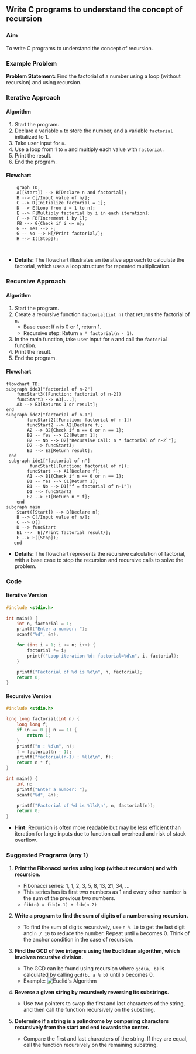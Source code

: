 ## Write C programs to understand the concept of recursion

### Aim
To write C programs to understand the concept of recursion.

### Example Problem
**Problem Statement:** Find the factorial of a number using a loop (without recursion) and using recursion.

### Iterative Approach
#### Algorithm
1. Start the program.
2. Declare a variable `n` to store the number, and a variable `factorial` initialized to 1.
3. Take user input for `n`.
4. Use a loop from 1 to `n` and multiply each value with `factorial`.
5. Print the result.
6. End the program.

#### Flowchart
```mermaid
    graph TD;
    A([Start]) --> B[Declare n and factorial];
    B --> C[/Input value of n/];
    C --> D[Initialize factorial = 1];
    D --> E[Loop from i = 1 to n];
    E --> F[Multiply factorial by i in each iteration];
    F --> FB[Increment i by 1];
    FB --> G{Check if i <= n};
    G -- Yes --> E;
    G -- No --> H[/Print factorial/];
    H --> I([Stop]);

  
```
- **Details:** The flowchart illustrates an iterative approach to calculate the factorial, which uses a loop structure for repeated multiplication.

### Recursive Approach
#### Algorithm
1. Start the program.
2. Create a recursive function `factorial(int n)` that returns the factorial of `n`.
   - Base case: If `n` is 0 or 1, return 1.
   - Recursive step: Return `n * factorial(n - 1)`.
3. In the main function, take user input for `n` and call the `factorial` function.
4. Print the result.
5. End the program.

#### Flowchart
```mermaid
flowchart TD;
subgraph ide3["factorial of n-2"]
	funcStart3([Function: factorial of n-2])
	funcStart3 --> A3[...];
	A3 --> E3[Returns 1 or result];
end
subgraph ide2["factorial of n-1"]
	    funcStart2([Function: factorial of n-1])
        funcStart2 --> A2[Declare f];
        A2 --> B2{Check if n == 0 or n == 1};
        B2 -- Yes --> C2[Return 1];
        B2 -- No --> D2["Recursive Call: n * factorial of n-2`"];
        D2 --> funcStart3;
        E3 --> E2[Return result];
 end
 subgraph ide1["factorial of n"]
		 funcStart([Function: factorial of n]);
        funcStart --> A1[Declare f];
        A1 --> B1{Check if n == 0 or n == 1};
        B1 -- Yes --> C1[Return 1];
        B1 -- No --> D1["f = factorial of n-1"];
        D1 --> funcStart2
        E2 --> E1[Return n * f];
    end
subgraph main
	Start([Start]) --> B[Declare n];
    B --> C[/Input value of n/];
    C --> D[]
    D --> funcStart
    E1 -->  E[/Print factorial result/];
    E --> F([Stop]);
   end
```
- **Details:** The flowchart represents the recursive calculation of factorial, with a base case to stop the recursion and recursive calls to solve the problem.

### Code
#### Iterative Version
```c
#include <stdio.h>

int main() {
    int n, factorial = 1;
    printf("Enter a number: ");
    scanf("%d", &n);

    for (int i = 1; i <= n; i++) {
        factorial *= i;
        printf("Loop iteration %d: factorial=%d\n", i, factorial);
    }

    printf("Factorial of %d is %d\n", n, factorial);
    return 0;
}
```
#### Recursive Version
```c
#include <stdio.h>

long long factorial(int n) {
    long long f;
    if (n == 0 || n == 1) {
        return 1;
    }
    printf("n : %d\n", n);
    f = factorial(n - 1);
    printf("factorial(n-1) : %lld\n", f);
    return n * f;
}

int main() {
    int n;
    printf("Enter a number: ");
    scanf("%d", &n);

    printf("Factorial of %d is %lld\n", n, factorial(n));
    return 0;
}
```
- **Hint:** Recursion is often more readable but may be less efficient than iteration for large inputs due to function call overhead and risk of stack overflow.

### Suggested Programs (any 1)
1. **Print the Fibonacci series using loop (without recursion) and with recursion.**
   - Fibonacci series: 1, 1, 2, 3, 5, 8, 13, 21, 34, ...
   - This series has its first two numbers as 1 and every other number is the sum of the previous two numbers. 
   - `fib(n) = fib(n-1) + fib(n-2)`

2. **Write a program to find the sum of digits of a number using recursion.**
   - To find the sum of digits recursively, use `n % 10` to get the last digit and `n / 10` to reduce the number. Repeat until `n` becomes 0. Think of the anchor condition in the case of recursion.

3. **Find the GCD of two integers using the Euclidean algorithm, which involves recursive division.**
   - The GCD can be found using recursion where `gcd(a, b)` is calculated by calling `gcd(b, a % b)` until `b` becomes 0.
   - Example: ![Euclid's Algorithm](https://www.onlinemathlearning.com/image-files/euclid-algorithm.png)

4. **Reverse a given string by recursively reversing its substrings.**
   - Use two pointers to swap the first and last characters of the string, and then call the function recursively on the substring.

5. **Determine if a string is a palindrome by comparing characters recursively from the start and end towards the center.**
   - Compare the first and last characters of the string. If they are equal, call the function recursively on the remaining substring.
<!--stackedit_data:
eyJoaXN0b3J5IjpbLTIyNjUzOTcxNCwtMjA4ODU4NzUyM119
-->